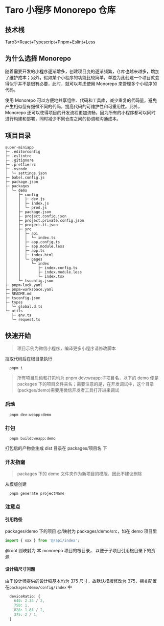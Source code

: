 # Taro 小程序 Monorepo 仓库

## 技术桟

Taro3+React+Typescript+Pnpm+Eslint+Less

## 为什么选择 Monorepo

随着需要开发的小程序逐渐增多，创建项目变的逐渐频繁，仓库也越来越多，增加了维护成本；另外，假如某个小程序的功能比较简单，单独为此创建一个项目就变得似乎并不是很有必要，此时，就可以考虑使用 Monorepo 来管理多个小程序的代码。

使用 Monorepo 可以方便地共享组件、代码和工具库，减少重复的代码量，避免产生相似但有细微不同的代码，提高代码的可维护性和可重用性。此外，Monorepo 还可以使得项目的开发流程更加流畅，因为所有的小程序都可以同时进行构建和部署，同时减少不同仓库之间的协调和沟通成本。

## 项目目录

```
super-miniapp
├─ .editorconfig
├─ .eslintrc
├─ .gitignore
├─ .prettierrc
├─ .vscode
│  └─ settings.json
├─ babel.config.js
├─ package.json
├─ packages
│  └─ demo
│     ├─ config
│     │  ├─ dev.js
│     │  ├─ index.js
│     │  └─ prod.js
│     ├─ package.json
│     ├─ project.config.json
│     ├─ project.private.config.json
│     ├─ project.tt.json
│     ├─ src
│     │  ├─ api
│     │  │  └─ index.ts
│     │  ├─ app.config.ts
│     │  ├─ app.module.less
│     │  ├─ app.ts
│     │  ├─ index.html
│     │  └─ pages
│     │     └─ index
│     │        ├─ index.config.ts
│     │        ├─ index.module.less
│     │        └─ index.tsx
│     └─ tsconfig.json
├─ pnpm-lock.yaml
├─ pnpm-workspace.yaml
├─ README.md
├─ tsconfig.json
├─ types
│  └─ global.d.ts
└─ utils
   ├─ env.ts
   └─ request.ts

```

## 快速开始

> 项目示例为微信小程序，编译更多小程序请修改脚本

拉取代码后在根目录执行

```shell
  pnpm i
```

> 所有项目启动和打包均为 pnpm dev:weapp:子项目名，以下的 demo 便是 packages 下的项目文件夹名；需要注意的是，在开发调试中，这个目录(packges/demo)需要用微信开发者工具打开进来调试

### 启动

```shell
  pnpm dev:weapp:demo
```

### 打包

```shell
  pnpm build:weapp:demo
```

打包后的产物会生成 dist 目录在 packages/项目名 下

### 开发指南

> packages 下的 demo 文件夹作为新项目的模版，因此不建议删除

从模版创建

```shell
  pnpm generate projectName
```

### 注意点

#### 引用路径

packages/demo 下的项目 @/映射为 packages/demo/src，如在 demo 项目里

```js
import { xxx } from '@/api/index';
```

@root 则映射为 本 monorepo 项目的根目录， 以便于子项目引用根目录下的资源

#### 设计稿尺寸问题

由于设计师提供的设计稿基本均为 375 尺寸，故默认模版修改为 375，相关配置在`packages/demo/config/index` 中

```js
  deviceRatio: {
    640: 2.34 / 2,
    750: 1,
    828: 1.81 / 2,
    375: 2 / 1,
  }
```
